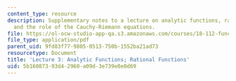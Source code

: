 ```yaml
---
content_type: resource
description: Supplementary notes to a lecture on analytic functions, rational functions,
  and the role of the Cauchy-Riemann equations.
file: https://ol-ocw-studio-app-qa.s3.amazonaws.com/courses/18-112-functions-of-a-complex-variable-fall-2008/5b16087393d42960a09d3e739e0e0d69_lecture3.pdf
file_type: application/pdf
parent_uid: 9fd83f77-9805-0513-750b-1552ba21ad73
resourcetype: Document
title: 'Lecture 3: Analytic Functions; Rational Functions'
uid: 5b160873-93d4-2960-a09d-3e739e0e0d69
---
```

